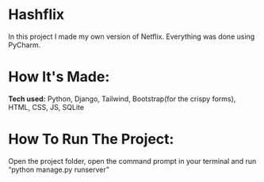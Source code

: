# Hashflix
In this project I made my own version of Netflix. Everything was done using PyCharm.

# How It's Made: 
**Tech used:** Python, Django, Tailwind, Bootstrap(for the crispy forms), HTML, CSS, JS, SQLite

# How To Run The Project:
Open the project folder, open the command prompt in your terminal and run “python manage.py runserver”
